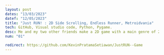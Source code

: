 ```yaml
---
layout: post
dates: "13/03/2023"
datef: "12/05/2023"
title: "Just RUN! : 2D Side Scrolling, Endless Runner, Metroidvania"
tech: GitHub, Visual studio code, Python, Pygame.
desc: Me and my two other friends make a 2D game with a main genre of 2D Side Scrolling, Endless Runner, Metroidvania as the final project for the object-based programming course using the python programming language.
num: "01"

redirect: https://github.com/KevinPratamaSetiawan/JustRUN--Game
---
```


